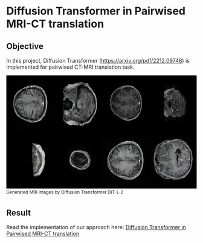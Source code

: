 # Diffusion Transformer in Pairwised MRI-CT translation

## Objective
In this project, Diffusion Transformer (https://arxiv.org/pdf/2212.09748) is implemented for pairwised CT-MRI translation task.

<img src="result_samples/1_sample_gen.png" alt="Alt text" width="600" height="300">
<sup> Generated MRI images by Diffusion Transformer DiT-L-2 </sup>

## Result
Read the implementation of our approach here:
[Diffusion Transformer in Pairwised MRI-CT translation](assets/Image_translation.pdf)